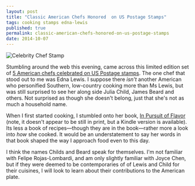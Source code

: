```yaml
---
layout: post
title: "Classic American Chefs Honored  on US Postage Stamps"
tags: cooking stamps edna-lewis
published: true
permalink: classic-american-chefs-honored-on-us-postage-stamps
date: 2014-10-07
---
```


<img src="http://cdn.miklb.com/images/celebrity_chefs_stamps.png" alt="Celebrity Chef Stamp">

Stumbling around the web this evening, came across this limited edition set of [5 American chefs celebrated on US Postage stamps](https://store.usps.com/store/browse/uspsProductDetailMultiSkuDropDown.jsp?categoryNav=false&navAction=push&navCount=0&productId=S_472304&categoryId=buy-stamps). The one chef that stood out to me was Edna Lewis. I suppose there *isn't* another American who personified Southern, low-country cooking more than Ms Lewis, but was still surprised to see her along side Julia Child, James Beard and others. Not surprised as though she doesn't belong, just that she's not as much a household name.

When I first started cooking, I stumbled onto her book, <a href="http://www.amazon.com/gp/product/B00B0LP5I0/ref=as_li_tl?ie=UTF8&camp=1789&creative=390957&creativeASIN=B00B0LP5I0&linkCode=as2&tag=miklb-20&linkId=FLKS4ZL23UX56HNY">In Pursuit of Flavor</a><img src="http://ir-na.amazon-adsystem.com/e/ir?t=miklb-20&l=as2&o=1&a=B00B0LP5I0" width="1" height="1" border="0" alt="" style="border:none !important; margin:0px !important;" />(note, it doesn't appear to be still in print, but a Kindle version is available). Its less a book of recipes—though they are in the book—rather more a look into *how* she cooked. It would be an understatement to say her words in that book shaped the way I approach food even to this day.

I think the names Childs and Beard speak for themselves. I'm not familiar with Felipe Rojas-Lombardi, and am only slightly familiar with Joyce Chen, but if they were deemed to be contemporaries of of Lewis and Child for their cuisines, I will look to learn about their contributions to the American plate.
